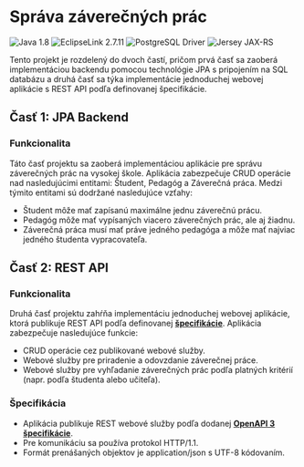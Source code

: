 # Správa záverečných prác

![Java 1.8](https://img.shields.io/badge/Java-1.8-red)
![EclipseLink 2.7.11](https://img.shields.io/badge/EclipseLink-2.7.11-blue)
![PostgreSQL Driver](https://img.shields.io/badge/PostgreSQL-42.5.4-green)
![Jersey JAX-RS](https://img.shields.io/badge/Jersey-2.39.1-orange)

Tento projekt je rozdelený do dvoch častí, pričom prvá časť sa zaoberá implementáciou backendu pomocou technológie JPA s pripojením na SQL databázu a druhá časť sa týka implementácie jednoduchej webovej aplikácie s REST API podľa definovanej špecifikácie.

## Časť 1: JPA Backend
### Funkcionalita
Táto časť projektu sa zaoberá implementáciou aplikácie pre správu záverečných prác na vysokej škole. Aplikácia zabezpečuje CRUD operácie nad nasledujúcimi entitami: Študent, Pedagóg a Záverečná práca. Medzi týmito entitami sú dodržané nasledujúce vzťahy:

* Študent môže mať zapísanú maximálne jednu záverečnú prácu.
* Pedagóg môže mať vypísaných viacero záverečných prác, ale aj žiadnu.
* Záverečná práca musí mať práve jedného pedagóga a môže mať najviac jedného študenta vypracovateľa.

## Časť 2: REST API

### Funkcionalita

Druhá časť projektu zahŕňa implementáciu jednoduchej webovej aplikácie, ktorá publikuje REST API podľa definovanej [**špecifikácie**](./src/main/resources/openapi3.spec.yaml). Aplikácia zabezpečuje nasledujúce funkcie:

* CRUD operácie cez publikované webové služby.
* Webové služby pre priradenie a odovzdanie záverečnej práce.
* Webové služby pre vyhľadanie záverečných prác podľa platných kritérií (napr. podľa študenta alebo učiteľa).

### Špecifikácia
* Aplikácia publikuje REST webové služby podľa dodanej [**OpenAPI 3 špecifikácie**](./src/main/resources/openapi3.spec.yaml).
* Pre komunikáciu sa používa protokol HTTP/1.1.
* Formát prenášaných objektov je application/json s UTF-8 kódovaním.
